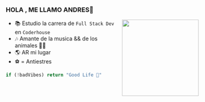 ### HOLA , ME LLAMO ANDRES👋

<img align="right" width="200" src="https://media4.giphy.com/media/Y4ak9Ki2GZCbJxAnJD/200w.gif?cid=82a1493bzkjjf09uid60061wxp1kus2e4zb78bvvj3qpwq3m&ep=v1_gifs_related&rid=200w.gif&ct=g" />

- 📚 Estudio la carrera de `Full Stack Dev` en `Coderhouse`
- 🎶 Amante de la musica && de los animales 🐾💕
- 🌎 AR mi lugar 
- ⚽️ = Antiestres

```javascript 
if (!badVibes) return "Good Life 🤙" 
```